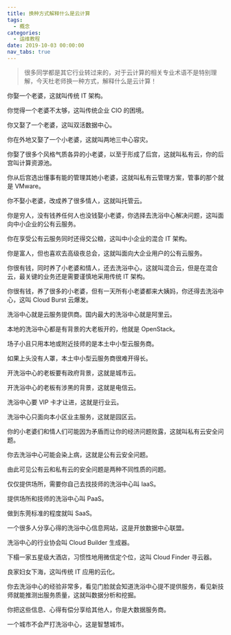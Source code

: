 ```yaml
---
title: 换种方式解释什么是云计算
tags:
  - 概念
categories:
  - 运维教程
date: 2019-10-03 00:00:00
nav_tabs: true
---
```


> 很多同学都是其它行业转过来的，对于云计算的相关专业术语不是特别理解，今天杜老师换一种方式，解释什么是云计算！

<!-- more -->

你娶一个老婆，这就叫传统 IT 架构。

你觉得一个老婆不太够，这叫传统企业 CIO 的困境。

你又娶了一个老婆，这叫双活数据中心。

你在外地又娶了一个小老婆，这就叫两地三中心容灾。

你娶了很多个风格气质各异的小老婆，以至于形成了后宫，这就叫私有云，你的后宫叫计算资源池。

你从后宫选出懂事有能的管理其她小老婆，这就叫私有云管理方案，管事的那个就是 VMware。

你不娶小老婆，改成养了很多情人，这就叫托管云。

你是穷人，没有钱养任何人也没钱娶小老婆，你选择去洗浴中心解决问题，这叫面向中小企业的公有云服务。

你在享受公有云服务同时还得交公粮，这叫中小企业的混合 IT 架构。

你是富人，但也喜欢去高级夜总会，这就叫面向大企业用户的公有云服务。

你很有钱，同时养了小老婆和情人，还去洗浴中心，这就叫混合云，但是在混合云，最关键的业务还是需要谨慎地采用传统 IT 架构。

你很有钱，养了很多的小老婆，但有一天所有小老婆都来大姨妈，你还得去洗浴中心，这叫 Cloud Burst 云爆发。

洗浴中心就是云服务提供商。国内最大的洗浴中心就是阿里云。

本地的洗浴中心都是有背景的大老板开的，他就是 OpenStack。

场子小且只用本地或附近技师的是本土中小型云服务商。

如果上头没有人罩，本土中小型云服务商很难开得长。

开洗浴中心的老板要有政府背景，这就是城市云。

开洗浴中心的老板有涉黑的背景，这就是电信云。

洗浴中心要 VIP 卡才让进，这就是行业云。

洗浴中心只面向本小区业主服务，这就是园区云。

你的小老婆们和情人们可能因为矛盾而让你的经济问题败露，这就叫私有云安全问题。

你去洗浴中心可能会染上病，这就是公有云安全问题。

由此可见公有云和私有云的安全问题是两种不同性质的问题。

仅仅提供场所，需要你自己去找技师的洗浴中心叫 IaaS。

提供场所和技师的洗浴中心叫 PaaS。

做到东莞标准的程度就叫 SaaS。

一个很多人分享心得的洗浴中心信息网站，这是开放数据中心联盟。

洗浴中心的行业协会叫 Cloud Builder 生成器。

下榻一家五星级大酒店，习惯性地用微信定个位，这叫 Cloud Finder 寻云器。

良家妇女下海，这叫传统 IT 应用的云化。

你去洗浴中心的经验非常多，看见门脸就会知道洗浴中心提不提供服务，看见新技师就能推测出服务质量，这就叫数据分析和挖掘。

你把这些信息、心得有偿分享给其他人，你是大数据服务商。

一个城市不会严打洗浴中心，这是智慧城市。
